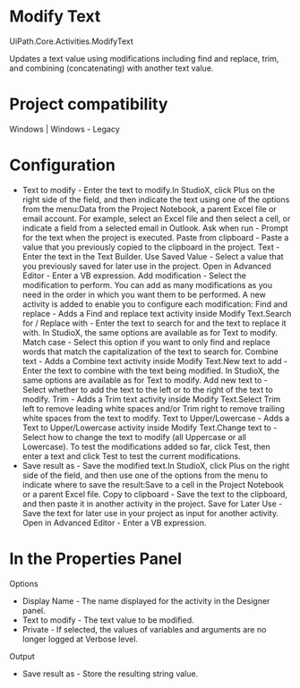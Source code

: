 ﻿# Modify Text

UiPath.Core.Activities.ModifyText

Updates a text value using modifications including find and replace, trim, and combining (concatenating) with another text value.

# Project compatibility

Windows | Windows - Legacy

# Configuration

* Text to modify - Enter the text to modify.In StudioX, click Plus on the right side of the field, and then indicate the text using one of the options from the menu:Data from the Project Notebook, a parent Excel file or email account. For example, select an Excel file and then select a cell, or indicate a field from a selected email in Outlook. Ask when run - Prompt for the text when the project is executed. Paste from clipboard - Paste a value that you previously copied to the clipboard in the project. Text - Enter the text in the Text Builder. Use Saved Value - Select a value that you previously saved for later use in the project. Open in Advanced Editor - Enter a VB expression. Add modification - Select the modification to perform. You can add as many modifications as you need in the order in which you want them to be performed. A new activity is added to enable you to configure each modification: Find and replace - Adds a Find and replace text activity inside Modify Text.Search for / Replace with - Enter the text to search for and the text to replace it with. In StudioX, the same options are available as for Text to modify. Match case - Select this option if you want to only find and replace words that match the capitalization of the text to search for. Combine text - Adds a Combine text activity inside Modify Text.New text to add - Enter the text to combine with the text being modified. In StudioX, the same options are available as for Text to modify. Add new text to - Select whether to add the text to the left or to the right of the text to modify. Trim - Adds a Trim text activity inside Modify Text.Select Trim left to remove leading white spaces and/or Trim right to remove trailing white spaces from the text to modify. Text to Upper/Lowercase - Adds a Text to Upper/Lowercase activity inside Modify Text.Change text to - Select how to change the text to modify (all Uppercase or all Lowercase). To test the modifications added so far, click Test, then enter a text and click Test to test the current modifications.
* Save result as - Save the modified text.In StudioX, click Plus on the right side of the field, and then use one of the options from the menu to indicate where to save the result:Save to a cell in the Project Notebook or a parent Excel file. Copy to clipboard - Save the text to the clipboard, and then paste it in another activity in the project. Save for Later Use - Save the text for later use in your project as input for another activity. Open in Advanced Editor - Enter a VB expression.

# In the Properties Panel

Options

* Display Name - The name displayed for the activity in the Designer panel.
* Text to modify - The text value to be modified.
* Private - If selected, the values of variables and arguments are no longer logged at Verbose level.

Output

* Save result as - Store the resulting string value.
